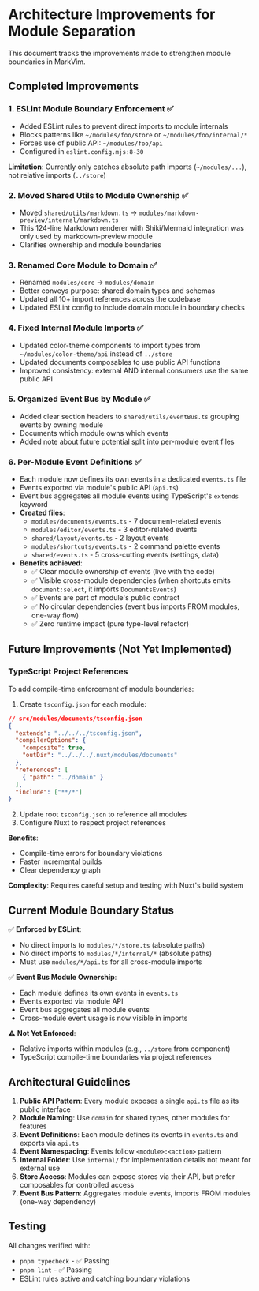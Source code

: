 # Architecture Improvements for Module Separation

This document tracks the improvements made to strengthen module boundaries in MarkVim.

## Completed Improvements

### 1. ESLint Module Boundary Enforcement ✅
- Added ESLint rules to prevent direct imports to module internals
- Blocks patterns like `~/modules/foo/store` or `~/modules/foo/internal/*`
- Forces use of public API: `~/modules/foo/api`
- Configured in `eslint.config.mjs:8-30`

**Limitation**: Currently only catches absolute path imports (`~/modules/...`), not relative imports (`../store`)

### 2. Moved Shared Utils to Module Ownership ✅
- Moved `shared/utils/markdown.ts` → `modules/markdown-preview/internal/markdown.ts`
- This 124-line Markdown renderer with Shiki/Mermaid integration was only used by markdown-preview module
- Clarifies ownership and module boundaries

### 3. Renamed Core Module to Domain ✅
- Renamed `modules/core` → `modules/domain`
- Better conveys purpose: shared domain types and schemas
- Updated all 10+ import references across the codebase
- Updated ESLint config to include domain module in boundary checks

### 4. Fixed Internal Module Imports ✅
- Updated color-theme components to import types from `~/modules/color-theme/api` instead of `../store`
- Updated documents composables to use public API functions
- Improved consistency: external AND internal consumers use the same public API

### 5. Organized Event Bus by Module ✅
- Added clear section headers to `shared/utils/eventBus.ts` grouping events by owning module
- Documents which module owns which events
- Added note about future potential split into per-module event files

### 6. Per-Module Event Definitions ✅
- Each module now defines its own events in a dedicated `events.ts` file
- Events exported via module's public API (`api.ts`)
- Event bus aggregates all module events using TypeScript's `extends` keyword
- **Created files**:
  - `modules/documents/events.ts` - 7 document-related events
  - `modules/editor/events.ts` - 3 editor-related events
  - `shared/layout/events.ts` - 2 layout events
  - `modules/shortcuts/events.ts` - 2 command palette events
  - `shared/events.ts` - 5 cross-cutting events (settings, data)
- **Benefits achieved**:
  - ✅ Clear module ownership of events (live with the code)
  - ✅ Visible cross-module dependencies (when shortcuts emits `document:select`, it imports `DocumentsEvents`)
  - ✅ Events are part of module's public contract
  - ✅ No circular dependencies (event bus imports FROM modules, one-way flow)
  - ✅ Zero runtime impact (pure type-level refactor)

## Future Improvements (Not Yet Implemented)

### TypeScript Project References
To add compile-time enforcement of module boundaries:

1. Create `tsconfig.json` for each module:
```json
// src/modules/documents/tsconfig.json
{
  "extends": "../../../tsconfig.json",
  "compilerOptions": {
    "composite": true,
    "outDir": "../../../.nuxt/modules/documents"
  },
  "references": [
    { "path": "../domain" }
  ],
  "include": ["**/*"]
}
```

2. Update root `tsconfig.json` to reference all modules
3. Configure Nuxt to respect project references

**Benefits**:
- Compile-time errors for boundary violations
- Faster incremental builds
- Clear dependency graph

**Complexity**: Requires careful setup and testing with Nuxt's build system


## Current Module Boundary Status

✅ **Enforced by ESLint**:
- No direct imports to `modules/*/store.ts` (absolute paths)
- No direct imports to `modules/*/internal/*` (absolute paths)
- Must use `modules/*/api.ts` for all cross-module imports

✅ **Event Bus Module Ownership**:
- Each module defines its own events in `events.ts`
- Events exported via module API
- Event bus aggregates all module events
- Cross-module event usage is now visible in imports

⚠️ **Not Yet Enforced**:
- Relative imports within modules (e.g., `../store` from component)
- TypeScript compile-time boundaries via project references

## Architectural Guidelines

1. **Public API Pattern**: Every module exposes a single `api.ts` file as its public interface
2. **Module Naming**: Use `domain` for shared types, other modules for features
3. **Event Definitions**: Each module defines its events in `events.ts` and exports via `api.ts`
4. **Event Namespacing**: Events follow `<module>:<action>` pattern
5. **Internal Folder**: Use `internal/` for implementation details not meant for external use
6. **Store Access**: Modules can expose stores via their API, but prefer composables for controlled access
7. **Event Bus Pattern**: Aggregates module events, imports FROM modules (one-way dependency)

## Testing

All changes verified with:
- `pnpm typecheck` - ✅ Passing
- `pnpm lint` - ✅ Passing
- ESLint rules active and catching boundary violations
